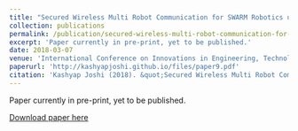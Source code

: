 ```yaml
---
title: "Secured Wireless Multi Robot Communication for SWARM Robotics using Mobile Application"
collection: publications
permalink: /publication/secured-wireless-multi-robot-communication-for-swarm-robotics-using-mobile-application
excerpt: 'Paper currently in pre-print, yet to be published.'
date: 2018-03-07
venue: 'International Conference on Innovations in Engineering, Technology and Sciences, IEEE Explore'
paperurl: 'http://kashyapjoshi.github.io/files/paper9.pdf'
citation: 'Kashyap Joshi (2018). &quot;Secured Wireless Multi Robot Communication for SWARM Robotics using Mobile Application&quot; <i>International Conference on Innovations in Engineering, Technology and Sciences, IEEE Explore</i>'
---
```

Paper currently in pre-print, yet to be published.

[Download paper here](http://kashyapjoshi.github.io/files/paper9.pdf)